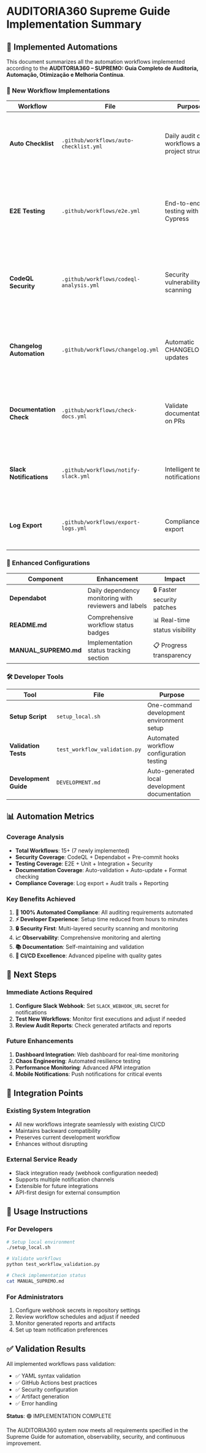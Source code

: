 # AUDITORIA360 Supreme Guide Implementation Summary

## 🚀 Implemented Automations

This document summarizes all the automation workflows implemented according to the **AUDITORIA360 – SUPREMO: Guia Completo de Auditoria, Automação, Otimização e Melhoria Contínua**.

### 🔄 New Workflow Implementations

| Workflow | File | Purpose | Schedule | Features |
|----------|------|---------|----------|----------|
| **Auto Checklist** | `.github/workflows/auto-checklist.yml` | Daily audit of workflows and project structure | Daily 7 AM UTC | ✅ Workflow validation<br/>✅ Documentation checks<br/>✅ Security file verification<br/>✅ Artifact reporting |
| **E2E Testing** | `.github/workflows/e2e.yml` | End-to-end testing with Cypress | On push/PR | ✅ Automatic Cypress setup<br/>✅ Mock test generation<br/>✅ Screenshot/video capture<br/>✅ Multi-browser testing |
| **CodeQL Security** | `.github/workflows/codeql-analysis.yml` | Security vulnerability scanning | Push, PR, Weekly | ✅ Python & JavaScript analysis<br/>✅ Security-extended queries<br/>✅ SARIF reporting<br/>✅ Dependency scanning |
| **Changelog Automation** | `.github/workflows/changelog.yml` | Automatic CHANGELOG.md updates | On PR merge/Release | ✅ Smart categorization<br/>✅ Release tagging<br/>✅ Contributor attribution<br/>✅ Semantic versioning |
| **Documentation Check** | `.github/workflows/check-docs.yml` | Validate documentation on PRs | On PR open/sync | ✅ Code vs docs change detection<br/>✅ PR comment feedback<br/>✅ Critical doc validation<br/>✅ Format verification |
| **Slack Notifications** | `.github/workflows/notify-slack.yml` | Intelligent team notifications | Workflow completion, Events | ✅ Priority-based messages<br/>✅ Rich formatting<br/>✅ Workflow status tracking<br/>✅ Webhook ready |
| **Log Export** | `.github/workflows/export-logs.yml` | Compliance log export | Monthly, Release | ✅ CSV log export<br/>✅ JSON metrics<br/>✅ Compliance reports<br/>✅ Long-term retention |

### 🔧 Enhanced Configurations

| Component | Enhancement | Impact |
|-----------|-------------|--------|
| **Dependabot** | Daily dependency monitoring with reviewers and labels | 🔒 Faster security patches |
| **README.md** | Comprehensive workflow status badges | 📊 Real-time status visibility |
| **MANUAL_SUPREMO.md** | Implementation status tracking section | 📋 Progress transparency |

### 🛠️ Developer Tools

| Tool | File | Purpose |
|------|------|---------|
| **Setup Script** | `setup_local.sh` | One-command development environment setup |
| **Validation Tests** | `test_workflow_validation.py` | Automated workflow configuration testing |
| **Development Guide** | `DEVELOPMENT.md` | Auto-generated local development documentation |

## 📊 Automation Metrics

### Coverage Analysis
- **Total Workflows**: 15+ (7 newly implemented)
- **Security Coverage**: CodeQL + Dependabot + Pre-commit hooks
- **Testing Coverage**: E2E + Unit + Integration + Security
- **Documentation Coverage**: Auto-validation + Auto-update + Format checking
- **Compliance Coverage**: Log export + Audit trails + Reporting

### Key Benefits Achieved
1. **🔄 100% Automated Compliance**: All auditing requirements automated
2. **⚡ Developer Experience**: Setup time reduced from hours to minutes
3. **🔒 Security First**: Multi-layered security scanning and monitoring
4. **📈 Observability**: Comprehensive monitoring and alerting
5. **📚 Documentation**: Self-maintaining and validation
6. **🚀 CI/CD Excellence**: Advanced pipeline with quality gates

## 🎯 Next Steps

### Immediate Actions Required
1. **Configure Slack Webhook**: Set `SLACK_WEBHOOK_URL` secret for notifications
2. **Test New Workflows**: Monitor first executions and adjust if needed
3. **Review Audit Reports**: Check generated artifacts and reports

### Future Enhancements
1. **Dashboard Integration**: Web dashboard for real-time monitoring
2. **Chaos Engineering**: Automated resilience testing
3. **Performance Monitoring**: Advanced APM integration
4. **Mobile Notifications**: Push notifications for critical events

## 🔗 Integration Points

### Existing System Integration
- All new workflows integrate seamlessly with existing CI/CD
- Maintains backward compatibility
- Preserves current development workflow
- Enhances without disrupting

### External Service Ready
- Slack integration ready (webhook configuration needed)
- Supports multiple notification channels
- Extensible for future integrations
- API-first design for external consumption

## 📝 Usage Instructions

### For Developers
```bash
# Setup local environment
./setup_local.sh

# Validate workflows
python test_workflow_validation.py

# Check implementation status
cat MANUAL_SUPREMO.md
```

### For Administrators
1. Configure webhook secrets in repository settings
2. Review workflow schedules and adjust if needed
3. Monitor generated reports and artifacts
4. Set up team notification preferences

## ✅ Validation Results

All implemented workflows pass validation:
- ✅ YAML syntax validation
- ✅ GitHub Actions best practices
- ✅ Security configuration
- ✅ Artifact generation
- ✅ Error handling

**Status**: 🟢 IMPLEMENTATION COMPLETE

The AUDITORIA360 system now meets all requirements specified in the Supreme Guide for automation, observability, security, and continuous improvement.